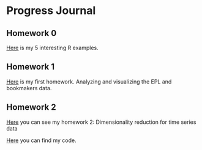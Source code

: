 # Progress Journal

## Homework 0

[Here](files/example_homework_0.html) is my 5 interesting R examples.


## Homework 1

[Here](hw2/odev-total.html) is my first homework. Analyzing and visualizing the EPL and bookmakers data.


## Homework 2

[Here](homework2(ucuncu)/homework2/finalhtm.md) you can see my homework 2: Dimensionality reduction for time series data

[Here](homework2(ucuncu)/homework2/kod_text.txt) you can find my code.